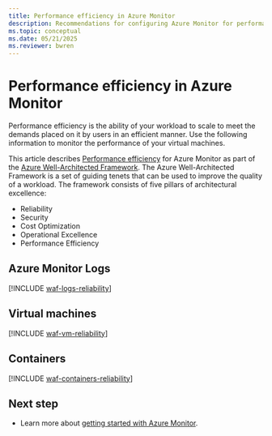 ```yaml
---
title: Performance efficiency in Azure Monitor
description: Recommendations for configuring Azure Monitor for performance efficiency.
ms.topic: conceptual
ms.date: 05/21/2025
ms.reviewer: bwren
---
```


# Performance efficiency in Azure Monitor

Performance efficiency is the ability of your workload to scale to meet the demands placed on it by users in an efficient manner. Use the following information to monitor the performance of your virtual machines.

This article describes [Performance efficiency](/azure/architecture/framework/security/) for Azure Monitor as part of the [Azure Well-Architected Framework](/azure/architecture/framework/). The Azure Well-Architected Framework is a set of guiding tenets that can be used to improve the quality of a workload. The framework consists of five pillars of architectural excellence:

* Reliability
* Security
* Cost Optimization
* Operational Excellence
* Performance Efficiency

## Azure Monitor Logs

[!INCLUDE [waf-logs-reliability](../logs/includes/waf-logs-performance.md)]

## Virtual machines

[!INCLUDE [waf-vm-reliability](../vm/includes/waf-vm-performance.md)]

## Containers

[!INCLUDE [waf-containers-reliability](../containers/includes/waf-containers-performance.md)]

## Next step

* Learn more about [getting started with Azure Monitor](getting-started.md).

